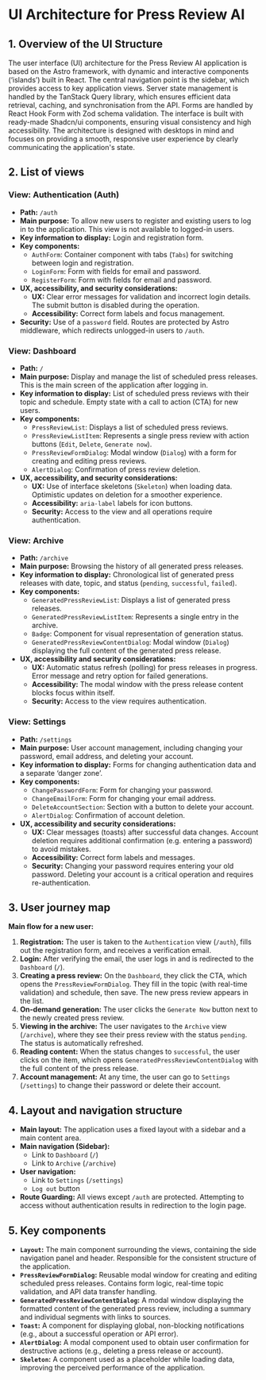 # UI Architecture for Press Review AI

## 1. Overview of the UI Structure

The user interface (UI) architecture for the Press Review AI application is based on the Astro framework, with dynamic and interactive components (‘islands’) built in React. The central navigation point is the sidebar, which provides access to key application views. Server state management is handled by the TanStack Query library, which ensures efficient data retrieval, caching, and synchronisation from the API. Forms are handled by React Hook Form with Zod schema validation. The interface is built with ready-made Shadcn/ui components, ensuring visual consistency and high accessibility. The architecture is designed with desktops in mind and focuses on providing a smooth, responsive user experience by clearly communicating the application's state.

## 2. List of views

### View: Authentication (Auth)

- **Path:** `/auth`
- **Main purpose:** To allow new users to register and existing users to log in to the application. This view is not available to logged-in users.
- **Key information to display:** Login and registration form.
- **Key components:**
  - `AuthForm`: Container component with tabs (`Tabs`) for switching between login and registration.
  - `LoginForm`: Form with fields for email and password.
  - `RegisterForm`: Form with fields for email and password.
- **UX, accessibility, and security considerations:**
  - **UX:** Clear error messages for validation and incorrect login details. The submit button is disabled during the operation.
  - **Accessibility:** Correct form labels and focus management.
- **Security:** Use of a `password` field. Routes are protected by Astro middleware, which redirects unlogged-in users to `/auth`.

### View: Dashboard

- **Path:** `/`
- **Main purpose:** Display and manage the list of scheduled press releases. This is the main screen of the application after logging in.
- **Key information to display:** List of scheduled press reviews with their topic and schedule. Empty state with a call to action (CTA) for new users.
- **Key components:**
  - `PressReviewList`: Displays a list of scheduled press reviews.
  - `PressReviewListItem`: Represents a single press review with action buttons (`Edit`, `Delete`, `Generate now`).
  - `PressReviewFormDialog`: Modal window (`Dialog`) with a form for creating and editing press reviews.
  - `AlertDialog`: Confirmation of press review deletion.
- **UX, accessibility, and security considerations:**
  - **UX:** Use of interface skeletons (`Skeleton`) when loading data. Optimistic updates on deletion for a smoother experience.
  - **Accessibility:** `aria-label` labels for icon buttons.
  - **Security:** Access to the view and all operations require authentication.

### View: Archive

- **Path:** `/archive`
- **Main purpose:** Browsing the history of all generated press releases.
- **Key information to display:** Chronological list of generated press releases with date, topic, and status (`pending`, `successful`, `failed`).
- **Key components:**
  - `GeneratedPressReviewList`: Displays a list of generated press releases.
  - `GeneratedPressReviewListItem`: Represents a single entry in the archive.
  - `Badge`: Component for visual representation of generation status.
  - `GeneratedPressReviewContentDialog`: Modal window (`Dialog`) displaying the full content of the generated press release.
- **UX, accessibility and security considerations:**
  - **UX:** Automatic status refresh (polling) for press releases in progress. Error message and retry option for failed generations.
  - **Accessibility:** The modal window with the press release content blocks focus within itself.
  - **Security:** Access to the view requires authentication.

### View: Settings

- **Path:** `/settings`
- **Main purpose:** User account management, including changing your password, email address, and deleting your account.
- **Key information to display:** Forms for changing authentication data and a separate ‘danger zone’.
- **Key components:**
  - `ChangePasswordForm`: Form for changing your password.
  - `ChangeEmailForm`: Form for changing your email address.
  - `DeleteAccountSection`: Section with a button to delete your account.
  - `AlertDialog`: Confirmation of account deletion.
- **UX, accessibility and security considerations:**
  - **UX:** Clear messages (toasts) after successful data changes. Account deletion requires additional confirmation (e.g. entering a password) to avoid mistakes.
  - **Accessibility:** Correct form labels and messages.
  - **Security:** Changing your password requires entering your old password. Deleting your account is a critical operation and requires re-authentication.

## 3. User journey map

**Main flow for a new user:**

1.  **Registration:** The user is taken to the `Authentication` view (`/auth`), fills out the registration form, and receives a verification email.
2.  **Login:** After verifying the email, the user logs in and is redirected to the `Dashboard` (`/`).
3.  **Creating a press review:** On the `Dashboard`, they click the CTA, which opens the `PressReviewFormDialog`. They fill in the topic (with real-time validation) and schedule, then save. The new press review appears in the list.
4.  **On-demand generation:** The user clicks the `Generate Now` button next to the newly created press review.
5.  **Viewing in the archive:** The user navigates to the `Archive` view (`/archive`), where they see their press review with the status `pending`. The status is automatically refreshed.
6.  **Reading content:** When the status changes to `successful`, the user clicks on the item, which opens `GeneratedPressReviewContentDialog` with the full content of the press release.
7.  **Account management:** At any time, the user can go to `Settings` (`/settings`) to change their password or delete their account.

## 4. Layout and navigation structure

- **Main layout:** The application uses a fixed layout with a sidebar and a main content area.
- **Main navigation (Sidebar):**
  - Link to `Dashboard` (`/`)
  - Link to `Archive` (`/archive`)
- **User navigation:**
  - Link to `Settings` (`/settings`)
  - `Log out` button
- **Route Guarding:** All views except `/auth` are protected. Attempting to access without authentication results in redirection to the login page.

## 5. Key components

- **`Layout`:** The main component surrounding the views, containing the side navigation panel and header. Responsible for the consistent structure of the application.
- **`PressReviewFormDialog`:** Reusable modal window for creating and editing scheduled press releases. Contains form logic, real-time topic validation, and API data transfer handling.
- **`GeneratedPressReviewContentDialog`:** A modal window displaying the formatted content of the generated press review, including a summary and individual segments with links to sources.
- **`Toast`:** A component for displaying global, non-blocking notifications (e.g., about a successful operation or API error).
- **`AlertDialog`:** A modal component used to obtain user confirmation for destructive actions (e.g., deleting a press release or account).
- **`Skeleton`:** A component used as a placeholder while loading data, improving the perceived performance of the application.
